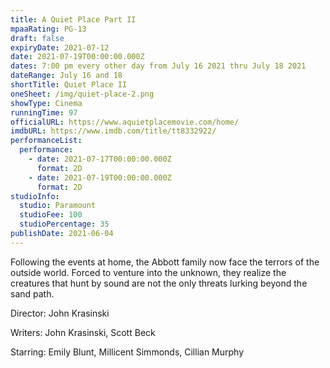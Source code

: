 ```yaml
---
title: A Quiet Place Part II
mpaaRating: PG-13
draft: false
expiryDate: 2021-07-12
date: 2021-07-19T00:00:00.000Z
dates: 7:00 pm every other day from July 16 2021 thru July 18 2021
dateRange: July 16 and 18
shortTitle: Quiet Place II
oneSheet: /img/quiet-place-2.png
showType: Cinema
runningTime: 97
officialURL: https://www.aquietplacemovie.com/home/
imdbURL: https://www.imdb.com/title/tt8332922/
performanceList:
  performance:
    - date: 2021-07-17T00:00:00.000Z
      format: 2D
    - date: 2021-07-19T00:00:00.000Z
      format: 2D
studioInfo:
  studio: Paramount
  studioFee: 100
  studioPercentage: 35
publishDate: 2021-06-04
---
```


Following the events at home, the Abbott family now face the terrors of the outside world. Forced to venture into the unknown, they realize the creatures that hunt by sound are not the only threats lurking beyond the sand path.

Director: John Krasinski

Writers: John Krasinski, Scott Beck

Starring: Emily Blunt, Millicent Simmonds, Cillian Murphy